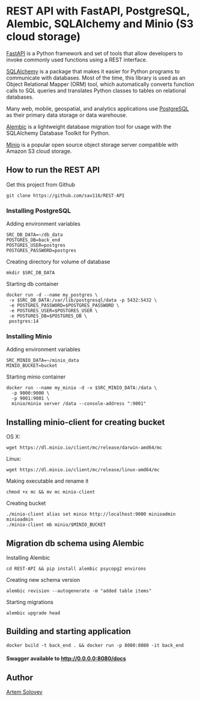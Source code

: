 # REST API with FastAPI, PostgreSQL, Alembic, SQLAlchemy and Minio (S3 cloud storage)

[FastAPI](https://fastapi.tiangolo.com/) is a Python framework and set of tools that allow developers to invoke commonly used functions using a REST interface. 

[SQLAlchemy](https://www.sqlalchemy.org/) is a package that makes it easier for Python programs to communicate with databases. Most of the time, this library is used as an Object Relational Mapper (ORM) tool, which automatically converts function calls to SQL queries and translates Python classes to tables on relational databases.

Many web, mobile, geospatial, and analytics applications use [PostgreSQL](https://www.postgresql.org/) as their primary data storage or data warehouse.

[Alembic](https://alembic.sqlalchemy.org/en/latest/) is a lightweight database migration tool for usage with the SQLAlchemy Database Toolkit for Python.

[Minio](https://min.io/) is a popular open source object storage server compatible with Amazon S3 cloud storage.

## How to run the REST API
Get this project from Github
``` 
git clone https://github.com/sav116/REST-API
```

### Installing PostgreSQL
Adding environment variables
```
SRC_DB_DATA=~/db_data
POSTGRES_DB=back_end
POSTGRES_USER=postgres
POSTGRES_PASSWORD=postgres
```

Creating directory for volume of database
```
mkdir $SRC_DB_DATA
```

Starting db container
```
docker run -d --name my_postgres \
 -v $SRC_DB_DATA:/var/lib/postgresql/data -p 5432:5432 \
 -e POSTGRES_PASSWORD=$POSTGRES_PASSWORD \
 -e POSTGRES_USER=$POSTGRES_USER \
 -e POSTGRES_DB=$POSTGRES_DB \
 postgres:14
```

### Installing Minio
Adding environment variables
```
SRC_MINIO_DATA=~/minio_data
MINIO_BUCKET=bucket
```

Starting minio container
```
docker run --name my_minio -d -v $SRC_MINIO_DATA:/data \
  -p 9000:9000 \
  -p 9001:9001 \
  minio/minio server /data --console-address ":9001"
```

## Installing minio-client for creating bucket
OS X:
```
wget https://dl.minio.io/client/mc/release/darwin-amd64/mc
```

Linux:
```
wget https://dl.minio.io/client/mc/release/linux-amd64/mc
```

Making executable and rename it 
```
chmod +x mc && mv mc minio-client
```

Creating bucket
```
./minio-client alias set minio http://localhost:9000 minioadmin minioadmin
./minio-client mb minio/$MINIO_BUCKET
``` 

## Migration db schema using Alembic

Installing Alembic
```
cd REST-API && pip install alembic psycopg2 environs
```

Creating new schema version
```
alembic revision --autogenerate -m "added table items"
```

Starting migrations
```
alembic upgrade head
```

## Building and starting application

```
docker build -t back_end . && docker run -p 8080:8080 -it back_end
```

#### Swagger available to http://0.0.0.0:8080/docs

## Author 
[Artem Solovev](https://github.com/sav116)

